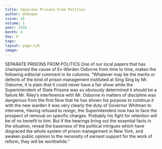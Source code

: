 ```yaml
---
title: Separate Prisons From Politics
author: Unknown
issue: 26
volume: 1
year: 1916
month: 4
day: V
tags:
layout: page.njk
image:
---
```

SEPARATE PRISONS FROM POLITICS    One of our local papers that has championed the cause of Ex-Warden Osborne from time to time, makes the following editorial comment in its columns. “Whatever may be the merits or defects of the kind of prison management instituted at Sing Sing by Mr. Osborne, it is plain that it could never have a fair show while the Superintendent of State Prisons was so obviously determined it should be a failure Mr. Riley’s interference with Mr. Osborne in matters of discipline was dangerous from the first Now that he has shown his purpose to continue it with the new warden it was very clearly the duty of Governor Whitman to intervene, Having refused to resign, the Superintendent now has to face the prospect of removal on specific charges. Probably his fight for retention will be of no benefit to him. But if the hearings bring out the essential facts in the situation, reveal the baseness of the political intrigues which have disgraced the whole system of prison management in New York, and awaken public opinion to the necessity of earnest support for the work of reform, they will be worthwhile.” 


